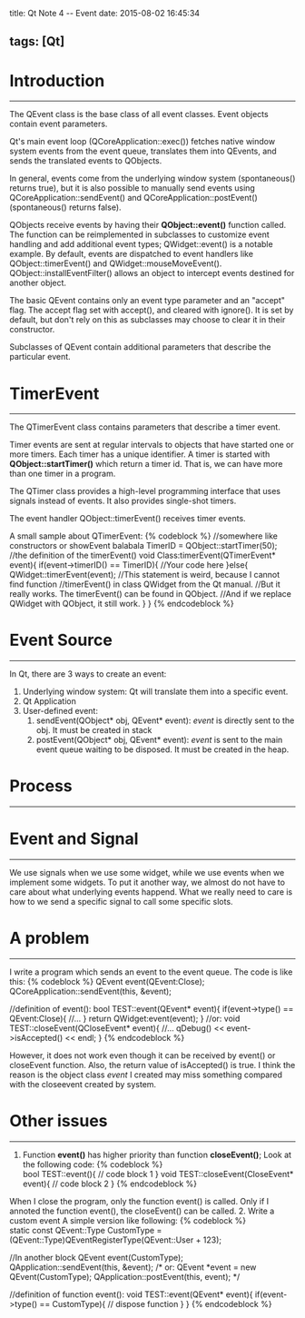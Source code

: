 title: Qt Note 4 -- Event
date: 2015-08-02 16:45:34

tags: [Qt]
---

# Introduction
---
The QEvent class is the base class of all event classes. Event objects contain event parameters.

Qt's main event loop (QCoreApplication::exec()) fetches native window system events from the event queue, translates them into QEvents, and sends the translated events to QObjects.

In general, events come from the underlying window system (spontaneous() returns true), but it is also possible to manually send events using QCoreApplication::sendEvent() and QCoreApplication::postEvent() (spontaneous() returns false).
<!-- more -->

QObjects receive events by having their **QObject::event()** function called. The function can be reimplemented in subclasses to customize event handling and add additional event types; QWidget::event() is a notable example. By default, events are dispatched to event handlers like QObject::timerEvent() and QWidget::mouseMoveEvent(). QObject::installEventFilter() allows an object to intercept events destined for another object.

The basic QEvent contains only an event type parameter and an "accept" flag. The accept flag set with accept(), and cleared with ignore(). It is set by default, but don't rely on this as subclasses may choose to clear it in their constructor.

Subclasses of QEvent contain additional parameters that describe the particular event.

# TimerEvent
---
The QTimerEvent class contains parameters that describe a timer event.

Timer events are sent at regular intervals to objects that have started one or more timers. Each timer has a unique identifier. A timer is started with **QObject::startTimer()** which return a timer id. That is, we can have more than one timer in a program.

The QTimer class provides a high-level programming interface that uses signals instead of events. It also provides single-shot timers.

The event handler QObject::timerEvent() receives timer events.

A small sample about QTimerEvent:
{% codeblock %}	
//somewhere like constructors or showEvent balabala
TimerID = QObject::startTimer(50);
//the definition of the timerEvent()
void Class:timerEvent(QTimerEvent* event){
if(event->timerID() == TimerID){
	//Your code here
}else{
	QWidget::timerEvent(event);         //This statement is weird, because I cannot find function 
						//timerEvent() in class QWidget from the Qt manual. 
					//But it really works. The timerEvent() can be found in QObject. 
					//And if we replace QWidget with QObject, it still work.
	}
}
{% endcodeblock %}	

# Event Source
---
In Qt, there are 3 ways to create an event:
1. Underlying window system: Qt will translate them into a specific event.
2. Qt Application
3. User-defined event:		
	1. sendEvent(QObject\* obj, QEvent\* event): *event* is directly sent to the obj. It must be created in stack
	2. postEvent(QObject\* obj, QEvent\* event): *event* is sent to the main event queue waiting to be disposed. It must be created in the heap.

# Process
---

# Event and Signal
---
We use signals when we use some widget, while we use events when we implement some widgets. To put it another way, we almost do not have to care about what underlying events happend. What we really need to care is how to we send a specific signal to call some specific slots.

# A problem
---
I write a program which sends an event to the event queue. The code is like this:
{% codeblock %}	
QEvent event(QEvent:Close);
QCoreApplication::sendEvent(this, &event);

//definition of event():
bool TEST::event(QEvent* event){
	if(event->type() == QEvent:Close){
		//...
	}
	return QWidget:event(event);
}
//or:
void TEST::closeEvent(QCloseEvent* event){
	//...
	qDebug() << event->isAccepted() << endl;
}
{% endcodeblock %}

However, it does not work even though it can be received by event() or closeEvent function. Also, the return value of isAccepted() is true. I think the reason is the object class *event* I created may miss something compared with the closeevent created by system. 

# Other issues
---
1. Function **event()** has higher priority than function **closeEvent()**;
Look at the following code:
{% codeblock %}		
bool TEST::event(){
	// code block 1
}
void TEST::closeEvent(CloseEvent* event){
	// code block 2
}
{% endcodeblock %}		

When I close the program, only the function event() is called. Only if I annoted the function event(), the closeEvent() can be called.
2. Write a custom event
A simple version like following:
{% codeblock %}		
static const QEvent::Type CustomType = (QEvent::Type)QEventRegisterType(QEvent::User + 123);

//In another block
QEvent event(CustomType);
QApplication::sendEvent(this, &event);
/*
or:
QEvent *event = new QEvent(CustomType);
QApplication::postEvent(this, event);
*/

//definition of function event():
void TEST::event(QEvent* event){
	if(event->type() == CustomType){
		// dispose function
	}
}
{% endcodeblock %}	
